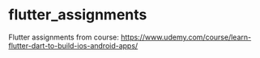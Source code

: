 # flutter_assignments

Flutter assignments from course: https://www.udemy.com/course/learn-flutter-dart-to-build-ios-android-apps/
